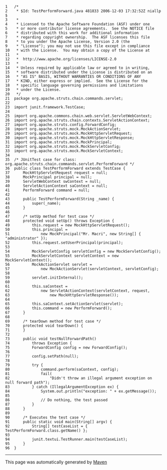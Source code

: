 
    1   /*
    2    * $Id: TestPerformForward.java 481833 2006-12-03 17:32:52Z niallp $
    3    *
    4    * Licensed to the Apache Software Foundation (ASF) under one
    5    * or more contributor license agreements.  See the NOTICE file
    6    * distributed with this work for additional information
    7    * regarding copyright ownership.  The ASF licenses this file
    8    * to you under the Apache License, Version 2.0 (the
    9    * "License"); you may not use this file except in compliance
    10   * with the License.  You may obtain a copy of the License at
    11   *
    12   *  http://www.apache.org/licenses/LICENSE-2.0
    13   *
    14   * Unless required by applicable law or agreed to in writing,
    15   * software distributed under the License is distributed on an
    16   * "AS IS" BASIS, WITHOUT WARRANTIES OR CONDITIONS OF ANY
    17   * KIND, either express or implied.  See the License for the
    18   * specific language governing permissions and limitations
    19   * under the License.
    20   */
    21  package org.apache.struts.chain.commands.servlet;
    22  
    23  import junit.framework.TestCase;
    24  
    25  import org.apache.commons.chain.web.servlet.ServletWebContext;
    26  import org.apache.struts.chain.contexts.ServletActionContext;
    27  import org.apache.struts.config.ForwardConfig;
    28  import org.apache.struts.mock.MockActionServlet;
    29  import org.apache.struts.mock.MockHttpServletRequest;
    30  import org.apache.struts.mock.MockHttpServletResponse;
    31  import org.apache.struts.mock.MockPrincipal;
    32  import org.apache.struts.mock.MockServletConfig;
    33  import org.apache.struts.mock.MockServletContext;
    34  
    35  /* JUnitTest case for class: org.apache.struts.chain.commands.servlet.PerformForward */
    36  public class TestPerformForward extends TestCase {
    37      MockHttpServletRequest request = null;
    38      MockPrincipal principal = null;
    39      ServletWebContext swContext = null;
    40      ServletActionContext saContext = null;
    41      PerformForward command = null;
    42  
    43      public TestPerformForward(String _name) {
    44          super(_name);
    45      }
    46  
    47      /* setUp method for test case */
    48      protected void setUp() throws Exception {
    49          this.request = new MockHttpServletRequest();
    50          this.principal =
    51              new MockPrincipal("Mr. Macri", new String[] { "administrator" });
    52          this.request.setUserPrincipal(principal);
    53  
    54          MockServletConfig servletConfig = new MockServletConfig();
    55          MockServletContext servletContext = new MockServletContext();
    56          MockActionServlet servlet =
    57              new MockActionServlet(servletContext, servletConfig);
    58  
    59          servlet.initInternal();
    60  
    61          this.saContext =
    62              new ServletActionContext(servletContext, request,
    63                  new MockHttpServletResponse());
    64  
    65          this.saContext.setActionServlet(servlet);
    66          this.command = new PerformForward();
    67      }
    68  
    69      /* tearDown method for test case */
    70      protected void tearDown() {
    71      }
    72  
    73      public void testNullForwardPath()
    74          throws Exception {
    75          ForwardConfig config = new ForwardConfig();
    76  
    77          config.setPath(null);
    78  
    79          try {
    80              command.perform(saContext, config);
    81              fail(
    82                  "Didn't throw an illegal argument exception on null forward path");
    83          } catch (IllegalArgumentException ex) {
    84              System.out.println("exception: " + ex.getMessage());
    85  
    86              // Do nothing, the test passed
    87          }
    88      }
    89  
    90      /* Executes the test case */
    91      public static void main(String[] argv) {
    92          String[] testCaseList = { TestPerformForward.class.getName() };
    93  
    94          junit.textui.TestRunner.main(testCaseList);
    95      }
    96  }

------------------------------------------------------------------------

This page was automatically generated by [Maven](http://maven.apache.org/)
